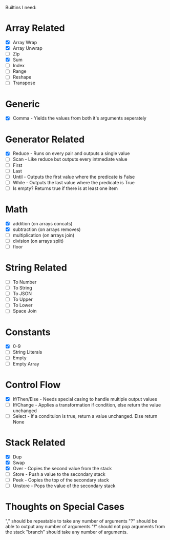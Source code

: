 Builtins I need:

# Array Related

 - [x] Array Wrap
 - [x] Array Unwrap
 - [ ] Zip
 - [x] Sum
 - [ ] Index
 - [ ] Range
 - [ ] Reshape
 - [ ] Transpose

# Generic
 - [x] Comma - Yields the values from both it's arguments seperately

# Generator Related
 - [x] Reduce - Runs on every pair and outputs a single value
 - [ ] Scan - Like reduce but outputs every intmediate value
 - [ ] First
 - [ ] Last
 - [ ] Until - Outputs the first value where the predicate is False
 - [ ] While - Outputs the last value where the predicate is True
 - [ ] Is empty? Returns true if there is at least one item

 # Math
 
 - [x] addition (on arrays concats)
 - [x] subtraction  (on arrays removes)
 - [ ] multiplication (on arrays join)
 - [ ] division (on arrays split)
 - [ ] floor

 # String Related

 - [ ] To Number
 - [ ] To String
 - [ ] To JSON
 - [ ] To Upper
 - [ ] To Lower
 - [ ] Space Join

# Constants
- [x] 0-9
- [ ] String Literals
- [ ] Empty
- [ ] Empty Array

# Control Flow
- [x] If/Then/Else - Needs special casing to handle multiple output values
- [ ] If/Change - Applies a transformation if condition, else return the value unchanged
- [ ] Select - If a condituion is true, return a value unchanged. Else return None

# Stack Related
- [x] Dup
- [x] Swap
- [x] Over - Copies the second value from the stack
- [ ] Store - Push a value to the secondary stack
- [ ] Peek - Copies the top of the secondary stack
- [ ] Unstore - Pops the value of the secondary stack

# Thoughts on Special Cases
"," should be repeatable to take any number of arguments
"?" should be able to output any number of arguments
"!" should not pop arguments from the stack
"branch" should take any number of arguments.